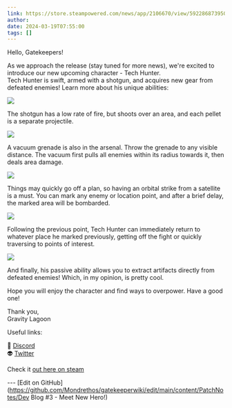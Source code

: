 ```yaml
---
link: https://store.steampowered.com/news/app/2106670/view/5922868739503805981
author: 
date: 2024-03-19T07:55:00
tags: []
---
```

Hello, Gatekeepers!  
  
As we approach the release (stay tuned for more news), we're excited to introduce our new upcoming character - Tech Hunter.  
Tech Hunter is swift, armed with a shotgun, and acquires new gear from defeated enemies! Learn more about his unique abilities:

  
![](https://clan.akamai.steamstatic.com/images/42755050/8675f861fad90ed8602644f3c8f55b8de6491323.gif)  
  

The shotgun has a low rate of fire, but shoots over an area, and each pellet is a separate projectile.

  
![](https://clan.akamai.steamstatic.com/images/42755050/c612c810ab4af4e85329789a67be3817a46efba2.gif)  
  

A vacuum grenade is also in the arsenal. Throw the grenade to any visible distance. The vacuum first pulls all enemies within its radius towards it, then deals area damage.

  
![](https://clan.akamai.steamstatic.com/images/42755050/c3c737fefd321c45253edc54e8779e7e595b4ede.gif)  
  

Things may quickly go off a plan, so having an orbital strike from a satellite is a must. You can mark any enemy or location point, and after a brief delay, the marked area will be bombarded.

  
![](https://clan.akamai.steamstatic.com/images/42755050/c11cbcfd2dc84f4e03a032be47ab63cf57e0c6b7.gif)  
  

Following the previous point, Tech Hunter can immediately return to whatever place he marked previously, getting off the fight or quickly traversing to points of interest.

  
![](https://clan.akamai.steamstatic.com/images/42755050/988a63e864c246d5a7dcce21d67260bcdff3d65f.gif)  
  

And finally, his passive ability allows you to extract artifacts directly from defeated enemies! Which, in my opinion, is pretty cool.  
  
Hope you will enjoy the character and find ways to overpower. Have a good one!  
  
  
Thank you,  
Gravity Lagoon

  

Useful links:  
  
👾 [Discord](https://steamcommunity.com/linkfilter/?u=https%3A%2F%2Fdiscord.gg%2FHkrp6AUa5S)  
👽 [Twitter](https://twitter.com/gatekeeper_game)

Check it [out here on steam](https://store.steampowered.com/news/app/2106670/view/5922868739503805981)

<!-- Make sure that the github edit button link is correct. This just means adding the parent and filename after the content folder in the URL -->

--- [Edit on GitHub](https://github.com/Mondrethos/gatekeeperwiki/edit/main/content/PatchNotes/Dev Blog #3 - Meet New Hero!)